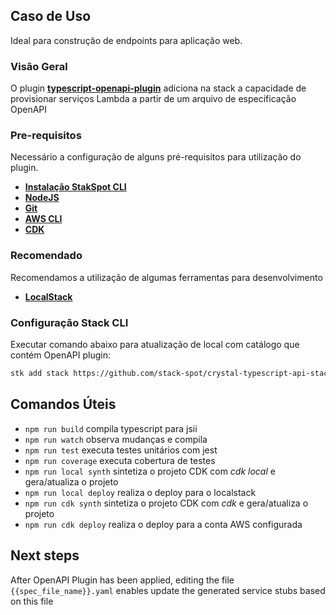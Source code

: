 ## **Caso de Uso**
Ideal para construção de endpoints para aplicação web.

### Visão Geral
O plugin [**typescript-openapi-plugin**](https://github.com/stack-spot/app-typescript-openapi-plugin) adiciona na stack a capacidade de provisionar serviços Lambda a partir de um arquivo de especificação OpenAPI

### Pre-requisitos
Necessário a configuração de alguns pré-requisitos para utilização do plugin.
- [**Instalação StakSpot CLI**](https://docs.stackspot.com/v3.0.0/os-cli/installation/)
- [**NodeJS**](https://nodejs.org/en/)
- [**Git**](https://git-scm.com/)
- [**AWS CLI**](https://docs.aws.amazon.com/cli/latest/userguide/cli-chap-getting-started.html)
- [**CDK**](https://docs.aws.amazon.com/cdk/v2/guide/getting_started.html)

### Recomendado
Recomendamos a utilização de algumas ferramentas para desenvolvimento
- [**LocalStack**](https://github.com/localstack/localstack)

### Configuração Stack CLI
Executar comando abaixo para atualização de local com catálogo que contém OpenAPI plugin:
```bash
stk add stack https://github.com/stack-spot/crystal-typescript-api-stack
```

## Comandos Úteis

- `npm run build` compila typescript para jsii
- `npm run watch` observa mudanças e compila
- `npm run test` executa testes unitários com jest
- `npm run coverage` executa cobertura de testes
- `npm run local synth` sintetiza o projeto CDK com _cdk local_ e gera/atualiza o projeto
- `npm run local deploy` realiza o deploy para o localstack
- `npm run cdk synth` sintetiza o projeto CDK com _cdk_ e gera/atualiza o projeto
- `npm run cdk deploy` realiza o deploy para a conta AWS configurada

## Next steps

After OpenAPI Plugin has been applied, editing the file `{{spec_file_name}}.yaml` enables update the generated service stubs based on this file  
